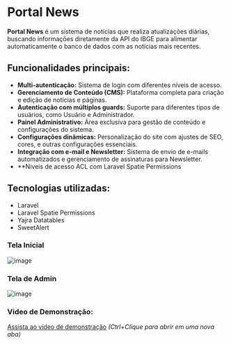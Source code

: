 # Portal News

**Portal News** é um sistema de notícias que realiza atualizações diárias, buscando informações diretamente da API do IBGE para alimentar automaticamente o banco de dados com as notícias mais recentes.

## Funcionalidades principais:

- **Multi-autenticação:** Sistema de login com diferentes níveis de acesso.
- **Gerenciamento de Conteúdo (CMS):** Plataforma completa para criação e edição de notícias e páginas.
- **Autenticação com múltiplos guards:** Suporte para diferentes tipos de usuários, como Usuário e Administrador.
- **Painel Administrativo:** Área exclusiva para gestão de conteúdo e configurações do sistema.
- **Configurações dinâmicas:** Personalização do site com ajustes de SEO, cores, e outras configurações essenciais.
- **Integração com e-mail e Newsletter:** Sistema de envio de e-mails automatizados e gerenciamento de assinaturas para Newsletter.
- **Niveis de acesso ACL com Laravel Spatie Permissions

## Tecnologias utilizadas:
- Laravel
- Laravel Spatie Permissions
- Yajra Datatables
- SweetAlert

### Tela Inicial
![image](https://github.com/user-attachments/assets/bfc13884-5bcb-4520-847e-44efd53a0702)

### Tela de Admin
![image](https://github.com/user-attachments/assets/03df4ea0-fb96-49e5-acfb-72fb3799cb55)

### Video de Demonstração:
[Assista ao vídeo de demonstração](https://www.youtube.com/watch?v=K_eP-ShV9BM)
*(Ctrl+Clique para abrir em uma nova aba)*



